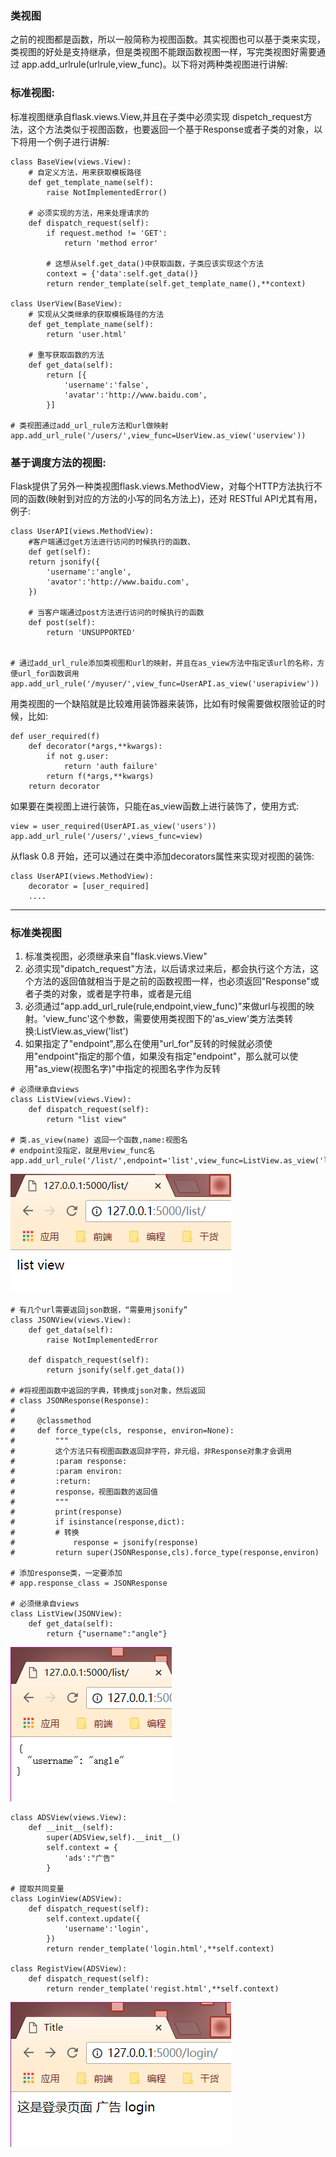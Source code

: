 ### 类视图

之前的视图都是函数，所以一般简称为视图函数。其实视图也可以基于类来实现，类视图的好处是支持继承，但是类视图不能跟函数视图一样，写完类视图好需要通过 app.add\_urlrule\(urlrule,view\_func\)。以下将对两种类视图进行讲解:

### 标准视图:

标准视图继承自flask.views.View,并且在子类中必须实现 dispetch\_request方法，这个方法类似于视图函数，也要返回一个基于Response或者子类的对象，以下将用一个例子进行讲解:

```
class BaseView(views.View):
    # 自定义方法，用来获取模板路径
    def get_template_name(self):
        raise NotImplementedError()

    # 必须实现的方法，用来处理请求的
    def dispatch_request(self):
        if request.method != 'GET':
            return 'method error'

        # 这想从self.get_data()中获取函数，子类应该实现这个方法
        context = {'data':self.get_data()}
        return render_template(self.get_template_name(),**context)

class UserView(BaseView):
    # 实现从父类继承的获取模板路径的方法
    def get_template_name(self):
        return 'user.html'

    # 重写获取函数的方法
    def get_data(self):
        return [{
            'username':'false',
            'avatar':'http://www.baidu.com',
        }]

# 类视图通过add_url_rule方法和url做映射
app.add_url_rule('/users/',view_func=UserView.as_view('userview'))
```

### 基于调度方法的视图:

Flask提供了另外一种类视图flask.views.MethodView，对每个HTTP方法执行不同的函数\(映射到对应的方法的小写的同名方法上\)，还对 RESTful API尤其有用，例子:

```
class UserAPI(views.MethodView):
    #客户端通过get方法进行访问的时候执行的函数、
    def get(self):
    return jsonify({
        'username':'angle',
        'avator':'http://www.baidu.com',
    })

    # 当客户端通过post方法进行访问的时候执行的函数
    def post(self):
        return 'UNSUPPORTED'


# 通过add_url_rule添加类视图和url的映射，并且在as_view方法中指定该url的名称，方便url_for函数调用
app.add_url_rule('/myuser/',view_func=UserAPI.as_view('userapiview'))
```

用类视图的一个缺陷就是比较难用装饰器来装饰，比如有时候需要做权限验证的时候，比如:

```
def user_required(f)
    def decorator(*args,**kwargs):
        if not g.user:
            return 'auth failure'
        return f(*args,**kwargs)
    return decorator
```

如果要在类视图上进行装饰，只能在as\_view函数上进行装饰了，使用方式:

```
view = user_required(UserAPI.as_view('users'))
app.add_url_rule('/users/',views_func=view)
```

从flask 0.8 开始，还可以通过在类中添加decorators属性来实现对视图的装饰:

```
class UserAPI(views.MethodView):
    decorator = [user_required]
    ....
```

---

### 标准类视图

1. 标准类视图，必须继承来自"flask.views.View"
2. 必须实现"dipatch\_request"方法，以后请求过来后，都会执行这个方法，这个方法的返回值就相当于是之前的函数视图一样，也必须返回"Response"或者子类的对象，或者是字符串，或者是元组
3. 必须通过"app.add\_url\_rule\(rule,endpoint,view\_func\)"来做url与视图的映射。'view\_func'这个参数，需要使用类视图下的'as\_view'类方法类转换:ListView.as\_view\('list'\)
4. 如果指定了"endpoint",那么在使用"url\_for"反转的时候就必须使用"endpoint"指定的那个值，如果没有指定"endpoint"，那么就可以使用"as\_view\(视图名字\)"中指定的视图名字作为反转

```
# 必须继承自views
class ListView(views.View):
    def dispatch_request(self):
        return "list view"

# 类.as_view(name) 返回一个函数,name:视图名
# endpoint没指定，就是用view_func名
app.add_url_rule('/list/',endpoint='list',view_func=ListView.as_view('list'))
```

![](/assets/38.img1.png)

```
# 有几个url需要返回json数据，“需要用jsonify”
class JSONView(views.View):
    def get_data(self):
        raise NotImplementedError

    def dispatch_request(self):
        return jsonify(self.get_data())

# #将视图函数中返回的字典，转换成json对象，然后返回
# class JSONResponse(Response):
#
#     @classmethod
#     def force_type(cls, response, environ=None):
#         """
#         这个方法只有视图函数返回非字符，非元组，非Response对象才会调用
#         :param response:
#         :param environ:
#         :return:
#         response，视图函数的返回值
#         """
#         print(response)
#         if isinstance(response,dict):
#         # 转换
#             response = jsonify(response)
#         return super(JSONResponse,cls).force_type(response,environ)

# 添加response类，一定要添加
# app.response_class = JSONResponse

# 必须继承自views
class ListView(JSONView):
    def get_data(self):
        return {"username":"angle"}
```

![](/assets/38.img2.png)

```
class ADSView(views.View):
    def __init__(self):
        super(ADSView,self).__init__()
        self.context = {
            'ads':"广告"
        }

# 提取共同变量
class LoginView(ADSView):
    def dispatch_request(self):
        self.context.update({
            'username':'login',
        })
        return render_template('login.html',**self.context)

class RegistView(ADSView):
    def dispatch_request(self):
        return render_template('regist.html',**self.context)
```

![](/assets/38login.png)

